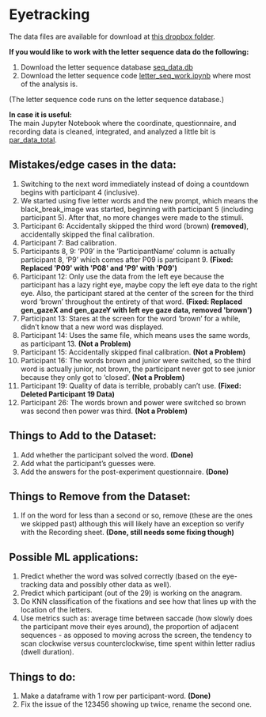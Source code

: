 # Eyetracking

The data files are available for download at [this dropbox folder](https://www.dropbox.com/sh/4au2fky38gojrwj/AABITum8SzHVav1GUNYWgq7pa?dl=0).

**If you would like to work with the letter sequence data do the following:**
1. Download the letter sequence database [seq_data.db](seq_data.db)
2. Download the letter sequence code [letter_seq_work.ipynb](letter_seq_work.ipynb) where most of the analysis is.

(The letter sequence code runs on the letter sequence database.)

**In case it is useful:** <br/>
The main Jupyter Notebook where the coordinate, questionnaire, and recording data is cleaned, integrated, and analyzed a little bit is [par_data_total](https://github.com/jessebmurray/eyetracking/blob/master/par_data_total.ipynb).

## Mistakes/edge cases in the data:
1. Switching to the next word immediately instead of doing a countdown begins with participant 4 (inclusive).
2. We started using five letter words and the new prompt, which means the  black_break_image was started, beginning with participant 5 (including participant 5). After that, no more changes were made to the stimuli.
3. Participant 6: Accidentally skipped the third word (brown) **(removed)**, accidentally skipped the final calibration.
4. Participant 7: Bad calibration.
5. Participants 8, 9: ‘P09’ in the ‘ParticipantName’ column is actually participant 8, ‘P9’ which comes after P09 is participant 9. **(Fixed: Replaced 'P09' with 'P08' and 'P9' with 'P09')**
6. Participant 12: Only use the data from the left eye because the participant has a lazy right eye, maybe copy the left eye data to the right eye. Also, the participant stared at the center of the screen for the third word ‘brown’ throughout the entirety of that word. **(Fixed: Replaced gen_gazeX and gen_gazeY with left eye gaze data, removed 'brown')**
7. Participant 13: Stares at the screen for the word ‘brown’ for a while, didn’t know that a new word was displayed.
8. Participant 14: Uses the same file, which means uses the same words, as participant 13. **(Not a Problem)**
9. Participant 15: Accidentally skipped final calibration. **(Not a Problem)**
10. Participant 16: The words brown and junior were switched, so the third word is actually junior, not brown, the participant never got to see junior because they only got to ‘closed’.  **(Not a Problem)**
11. Participant 19: Quality of data is terrible, probably can’t use. **(Fixed: Deleted Participant 19 Data)**
12. Participant 26: The words brown and power were switched so brown was second then power was third. **(Not a Problem)**


## Things to Add to the Dataset:
1. Add whether the participant solved the word. **(Done)**
2. Add what the participant’s guesses were. 
3. Add the answers for the post-experiment questionnaire. **(Done)**

## Things to Remove from the Dataset:
1. If on the word for less than a second or so, remove (these are the ones we skipped past) although this will likely have an exception so verify with the Recording sheet. **(Done, still needs some fixing though)**

## Possible ML applications:
1. Predict whether the word was solved correctly (based on the eye-tracking data and possibly other data as well).
2. Predict which participant (out of the 29) is working on the anagram. 
3. Do KNN classification of the fixations and see how that lines up with the location of the letters.
4. Use metrics such as: average time between saccade (how slowly does the participant move their eyes around), the proportion of adjacent sequences - as opposed to moving across the screen, the tendency to scan clockwise versus counterclockwise, time spent within letter radius (dwell duration).


## Things to do:
1. Make a dataframe with 1 row per participant-word. **(Done)**
2. Fix the issue of the 123456 showing up twice, rename the second one.



